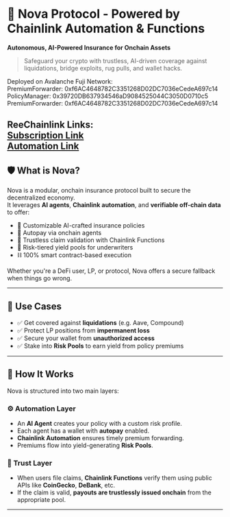 # 🌌 Nova Protocol - Powered by Chainlink Automation & Functions
**Autonomous, AI-Powered Insurance for Onchain Assets**

> Safeguard your crypto with trustless, AI-driven coverage against liquidations, bridge exploits, rug pulls, and wallet hacks.

Deployed on Avalanche Fuji Network: <br />
PremiumForwarder: 0xf6AC4648782C3351268D02DC7036eCedeA697c14 <br />
PolicyManager: 0x39720DB637934546aD9084525044C3050D0710c5 <br />
PremiumForwarder: 0xf6AC4648782C3351268D02DC7036eCedeA697c14 <br />

ReeChainlink Links: <br />
[Subscription Link](https://functions.chain.link/fuji/15703)
<br />
[Automation Link](https://automation.chain.link/fuji/56610850184502279798796780820301018665526123695749316812269611631560070231494)
---

## 🛡️ What is Nova?

Nova is a modular, onchain insurance protocol built to secure the decentralized economy.  
It leverages **AI agents**, **Chainlink automation**, and **verifiable off-chain data** to offer:

- 🧠 Customizable AI-crafted insurance policies  
- 🔄 Autopay via onchain agents  
- 🔗 Trustless claim validation with Chainlink Functions  
- 💸 Risk-tiered yield pools for underwriters  
- ⛓️ 100% smart contract-based execution

Whether you're a DeFi user, LP, or protocol, Nova offers a secure fallback when things go wrong.

---

## 🧰 Use Cases

- ✅ Get covered against **liquidations** (e.g. Aave, Compound)
- ✅ Protect LP positions from **impermanent loss**
- ✅ Secure your wallet from **unauthorized access**
- ✅ Stake into **Risk Pools** to earn yield from policy premiums

---

## 🧬 How It Works

Nova is structured into two main layers:

### ⚙️ Automation Layer
- An **AI Agent** creates your policy with a custom risk profile.
- Each agent has a wallet with **autopay** enabled.
- **Chainlink Automation** ensures timely premium forwarding.
- Premiums flow into yield-generating **Risk Pools**.

### 🔐 Trust Layer
- When users file claims, **Chainlink Functions** verify them using public APIs like **CoinGecko**, **DeBank**, etc.
- If the claim is valid, **payouts are trustlessly issued onchain** from the appropriate pool.

---
